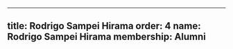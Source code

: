 ---
  title: Rodrigo Sampei Hirama
  order: 4
  name: Rodrigo Sampei Hirama
  membership: Alumni
  ---
  